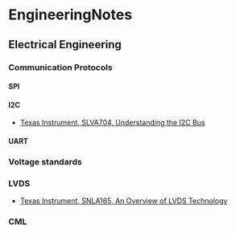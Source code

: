 # EngineeringNotes

## Electrical Engineering
### Communication Protocols
#### SPI
#### I2C
* [Texas Instrument, SLVA704, Understanding the I2C Bus](http://www.ti.com/lit/an/slva704/slva704.pdf)
#### UART
### Voltage standards
### LVDS
* [Texas Instrument, SNLA165, An Overview of LVDS Technology](http://www.ti.com/lit/an/snla165/snla165.pdf)
### CML
